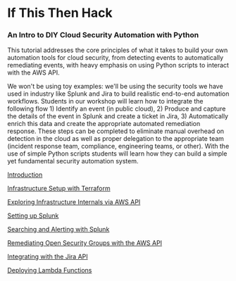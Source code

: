 # If This Then Hack
### An Intro to DIY Cloud Security Automation with Python
This tutorial addresses the core principles of what it takes to build your own automation tools for cloud security, from detecting events to automatically remediating events, with heavy emphasis on using Python scripts to interact with the AWS API.

We won't be using toy examples: we'll be using the security tools we have used in industry like Splunk and Jira to build realistic end-to-end automation workflows. Students in our workshop will learn how to integrate the following flow 1) Identify an event (in public cloud), 2) Produce and capture the details of the event in Splunk and create a ticket in Jira, 3) Automatically enrich this data and create the appropriate automated remediation response. These steps can be completed to eliminate manual overhead on detection in the cloud as well as proper delegation to the appropriate team (incident response team, compliance, engineering teams, or other). With the use of simple Python scripts students will learn how they can build a simple yet fundamental security automation system. 

[Introduction](docs/1-INTRO.md)

[Infrastructure Setup with Terraform](docs/2-INFRASTRUCTURE_SETUP.md)

[Exploring Infrastructure Internals via AWS API](docs/2.5-Digging_Into_SQS_SNS_S3_logs.ipynb )

[Setting up Splunk](docs/4-SPLUNK_CONFIGURATION.md)

[Searching and Alerting with Splunk](docs/5-SPLUNK_SEARCHING_AND_ALERTING.md)

[Remediating Open Security Groups with the AWS API](docs/6-Remediating_Open_Security_Groups_AWS_API.ipynb)

[Integrating with the Jira API](docs/7-WORKING_WITH_JIRA_API.md)

[Deploying Lambda Functions](docs/8-ANOTHER_LAMBDA_WORKFLOW.md)
